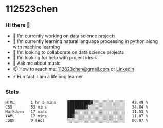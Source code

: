 # 112523chen
### Hi there 👋


- 🔭 I’m currently working on data science projects
- 🌱 I’m currently learning natural language processing in python along with machine learning
- 👯 I’m looking to collaborate on data science projects
- 🤔 I’m looking for help with project ideas
- 💬 Ask me about music
- 📫 How to reach me: [112623chen@gmail.com](mailto:112623chen@gmail.com) or [Linkedin](https://www.linkedin.com/in/112523chen/)
- ⚡ Fun fact: I am a lifelong learner

### Stats
<!--START_SECTION:waka-->

```text
HTML       1 hr 5 mins     ██████████▓░░░░░░░░░░░░░░   42.49 %
CSS        53 mins         ████████▓░░░░░░░░░░░░░░░░   34.84 %
Markdown   17 mins         ███░░░░░░░░░░░░░░░░░░░░░░   11.53 %
YAML       17 mins         ██▓░░░░░░░░░░░░░░░░░░░░░░   11.07 %
JSON       0 secs          ░░░░░░░░░░░░░░░░░░░░░░░░░   00.07 %
```

<!--END_SECTION:waka-->
